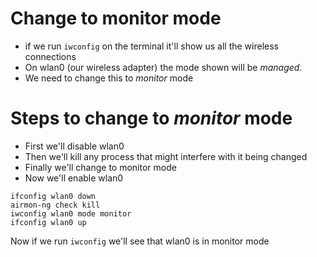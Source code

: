  # Change to monitor mode

- if we run `iwconfig` on the terminal it'll show us all the wireless connections
- On wlan0 (our wireless adapter) the mode shown will be *managed*.
- We need to change this to *monitor* mode

# Steps to change to *monitor* mode
- First we'll disable wlan0
- Then we'll kill any process that might interfere with it being changed
- Finally we'll change to monitor mode
- Now we'll enable wlan0

```
ifconfig wlan0 down
airmon-ng check kill
iwconfig wlan0 mode monitor
ifconfig wlan0 up
```

Now if we run `iwconfig` we'll see that wlan0 is in monitor mode
